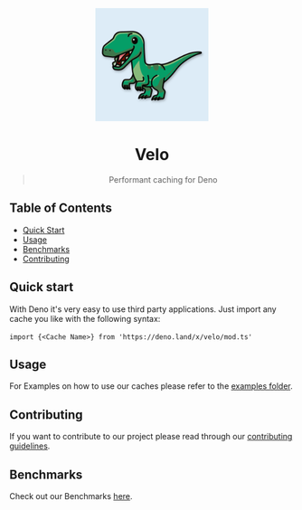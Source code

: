 <p align="center">
<img src="./media/velo-logo.svg" width="200">

<h1 align="center">Velo</h1>
<blockquote align="center">Performant caching for Deno</blockquote>
</p>

## Table of Contents

- [Quick Start](#quick-start)
- [Usage](#usage)
- [Benchmarks](#benchmarks)
- [Contributing](#contributing)

## Quick start

With Deno it's very easy to use third party applications. Just import any cache you like with the following syntax:

`import {<Cache Name>} from 'https://deno.land/x/velo/mod.ts'`

## Usage

For Examples on how to use our caches please refer to the [examples folder](./examples).

## Contributing

If you want to contribute to our project please read through our [contributing guidelines](./CONTRIBUTING.md).

## Benchmarks

Check out our Benchmarks [here](./benchmark/results.md).
